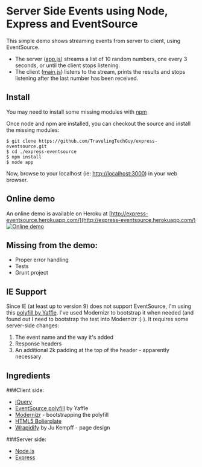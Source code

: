 Server Side Events using Node, Express and EventSource
======================================================

This simple demo shows streaming events from server to client, using EventSource.

* The server ([app.js](https://github.com/TravelingTechGuy/express-eventsource/blob/master/app.js)) streams a list of 10 random numbers, one every 3 seconds, or until the client stops listening.
* The client ([main.js](https://github.com/TravelingTechGuy/express-eventsource/blob/master/public/javascripts/main.js)) listens to the stream, prints the results and stops listening after the last number has been received.


Install
-------
You may need to install some missing modules with [npm](http://npmjs.org/)

Once node and npm are installed, you can checkout the source and install the missing modules:

	$ git clone https://github.com/TravelingTechGuy/express-eventsource.git
	$ cd ./express-eventsource
	$ npm install
	$ node app

Now, browse to your localhost (ie: [http://localhost:3000](http://localhost:3000)) in your web browser.

Online demo
-----------
An online demo is available on Heroku at [http://express-eventsource.herokuapp.com/](http://express-eventsource.herokuapp.com/)
[![Online demo](http://i.imgur.com/p7W5Lk7.png "Online demo")](http://express-eventsource.herokuapp.com/)

Missing from the demo:
----------------------
+ Proper error handling
+ Tests
+ Grunt project

IE Support
----------
Since IE (at least up to version 9) does not support EventSource, I'm using this [polyfill by Yaffle](https://github.com/Yaffle/EventSource).
I've used Modernizr to bootstrap it when needed (and found out I need to bootstrap the test into Modernizr :) ).
It requires some server-side changes:

1. The event name and the way it's added
2. Response headers
3. An additional 2k padding at the top of the header - apparently necessary

Ingredients
-----------
###Client side:
+ [jQuery](http://www.jquery.com)
+ [EventSource polyfill](https://github.com/Yaffle/EventSource) by Yaffle
+ [Modernizr](http://modernizr.com) - bootstrapping the polyfill
+ [HTML5 Bolierplate](http://html5boilerplate.com/)
+ [Wrapidify](http://codepen.io/jkempff/pen/Iimhb) by Ju Kempff - page design
                
###Server side:
+ [Node.js](http://www.nodejs.org)
+ [Express](http://expressjs.com/)
